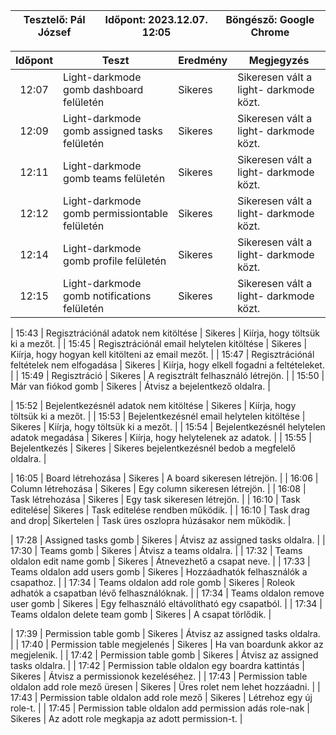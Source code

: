 | Tesztelő: Pál József | Időpont: 2023.12.07. 12:05 | Böngésző: Google Chrome |
| -------------------------------------|----------|-------------------------|

| Időpont | Teszt                | Eredmény | Megjegyzés                                                            |
|:-------:|----------------------|----------|-----------------------------------------------------------------------|
| 12:07 | Light-darkmode gomb dashboard felületén | Sikeres | Sikeresen vált a light- darkmode közt. | 
| 12:09 | Light-darkmode gomb assigned tasks felületén | Sikeres | Sikeresen vált a light- darkmode közt. |
| 12:11 | Light-darkmode gomb teams felületén | Sikeres | Sikeresen vált a light- darkmode közt. |
| 12:12 | Light-darkmode gomb permissiontable felületén | Sikeres | Sikeresen vált a light- darkmode közt. | 
| 12:14 | Light-darkmode gomb profile felületén | Sikeres | Sikeresen vált a light- darkmode közt. |
| 12:15 | Light-darkmode gomb notifications felületén | Sikeres | Sikeresen vált a light- darkmode közt. |

| 15:43 | Regisztrációnál adatok nem kitöltése | Sikeres | Kiírja, hogy töltsük ki a mezőt. | 
| 15:45 | Regisztrációnál email helytelen kitöltése | Sikeres | Kiírja, hogy hogyan kell kitölteni az email mezőt. | 
| 15:47 | Regisztrációnál feltételek nem elfogadása | Sikeres | Kiírja, hogy elkell fogadni a feltételeket. |
| 15:49 | Regisztráció | Sikeres | A regisztrált felhasználó létrejön. |
| 15:50 | Már van fiókod gomb | Sikeres | Átvisz a bejelentkező oldalra. |

| 15:52 | Bejelentkezésnél adatok nem kitöltése | Sikeres | Kiírja, hogy töltsük ki a mezőt. |
| 15:53 | Bejelentkezésnél email helytelen kitöltése | Sikeres | Kiírja, hogy töltsük ki a mezőt. |
| 15:54 | Bejelentkezésnél helytelen adatok megadása | Sikeres | Kiírja, hogy helytelenek az adatok. |
| 15:55 | Bejelentkezés | Sikeres | Sikeres bejelentkezésnél bedob a megfelelő oldalra. |

| 16:05 | Board létrehozása | Sikeres | A board sikeresen létrejön. |
| 16:06 | Column létrehozása | Sikeres | Egy column sikeresen létrejön. |
| 16:08 | Task létrehozása | Sikeres | Egy task sikeresen létrejön. |
| 16:10 | Task editelése| Sikeres | Task editelése rendben működik. |
| 16:10 | Task drag and drop| Sikertelen | Task üres oszlopra húzásakor nem működik. |

| 17:28 | Assigned tasks gomb | Sikeres | Átvisz az assigned tasks oldalra. |
| 17:30 | Teams gomb | Sikeres | Átvisz a teams oldalra. |
| 17:32 | Teams oldalon edit name gomb | Sikeres | Átnevezhető a csapat neve. |
| 17:33 | Teams oldalon add users gomb | Sikeres | Hozzáadhatók felhasználók a csapathoz. |
| 17:34 | Teams oldalon add role gomb | Sikeres | Roleok adhatók a csapatban lévő felhasználóknak. |
| 17:34 | Teams oldalon remove user gomb | Sikeres | Egy felhasználó eltávolítható egy csapatból. |
| 17:34 | Teams oldalon delete team gomb | Sikeres | A csapat törlődik. |

| 17:39 | Permission table gomb | Sikeres | Átvisz az assigned tasks oldalra. |
| 17:40 | Permission table megjelenés | Sikeres | Ha van boardunk akkor az megjelenik. |
| 17:42 | Permission table gomb | Sikeres | Átvisz az assigned tasks oldalra. |
| 17:42 | Permission table oldalon egy boardra kattintás | Sikeres | Átvisz a permissionok kezeléséhez. |
| 17:43 | Permission table oldalon add role mező üresen | Sikeres | Üres rolet nem lehet hozzáadni. |
| 17:43 | Permission table oldalon add role mező | Sikeres | Létrehoz egy új role-t. |
| 17:45 | Permission table oldalon add permission adás role-nak | Sikeres | Az adott role megkapja az adott permission-t. |